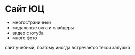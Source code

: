 # Сайт ЮЦ
- многостраничный
- модальные окна и слайдеры
- видео с ютуба
- много фото

сайт учебный, поэтому иногда встречается текси залушка
